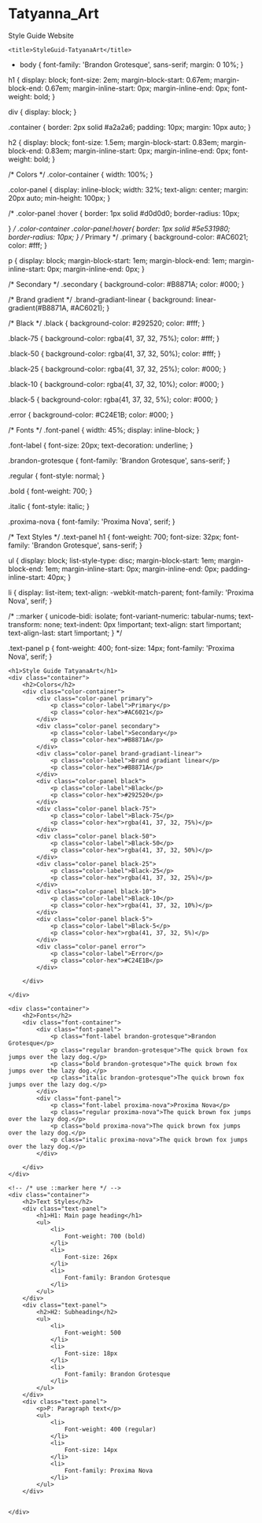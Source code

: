 # Tatyanna_Art
Style Guide Website
<!DOCTYPE html>
<html lang="en">
<head>
    <meta charset="UTF-8">
    <meta name="viewport" content="width=device-width, initial-scale=1.0">
    <link rel="stylesheet" href="./styles.css">
    <link rel="preconnect" href="https://fonts.googleapis.com">
<link rel="preconnect" href="https://fonts.gstatic.com" crossorigin>
<link rel="preconnect" href="https://fonts.googleapis.com">
<link rel="preconnect" href="https://fonts.gstatic.com" crossorigin>
<link rel="stylesheet" href="https://use.typekit.net/urz2aoc.css">
<link rel="stylesheet" href="https://use.typekit.net/urz2aoc.css">

    <title>StyleGuid-TatyanaArt</title>

</head>

*  body {
    font-family: 'Brandon Grotesque', sans-serif;
    margin: 0 10%;
}

h1 {
    display: block;
    font-size: 2em;
    margin-block-start: 0.67em;
    margin-block-end: 0.67em;
    margin-inline-start: 0px;
    margin-inline-end: 0px;
    font-weight: bold;
}

div {
    display: block;
}


.container {
    border: 2px solid #a2a2a6;
    padding: 10px;
    margin: 10px auto;
}

h2 {
    display: block;
    font-size: 1.5em;
    margin-block-start: 0.83em;
    margin-block-end: 0.83em;
    margin-inline-start: 0px;
    margin-inline-end: 0px;
    font-weight: bold;
}


/* Colors */
.color-container {
    width: 100%;
}

.color-panel {
    display: inline-block;
    width: 32%;
    text-align: center;
    margin: 20px auto;
    min-height: 100px;
}

/* .color-panel :hover {
    border: 1px solid #d0d0d0;
    border-radius: 10px;
    
}  */
.color-container .color-panel:hover{
    border: 1px solid #5e531980;
    border-radius: 10px;
}
/* Primary */
.primary {
    background-color: #AC6021;
    color: #fff;
}


p {
    display: block;
    margin-block-start: 1em;
    margin-block-end: 1em;
    margin-inline-start: 0px;
    margin-inline-end: 0px;
}

/* Secondary */
.secondary {
    background-color: #B8871A;
    color: #000;
}

/* Brand gradient */
.brand-gradiant-linear {
    background: linear-gradient(#B8871A, #AC6021);
}

/* Black */
.black {
    background-color: #292520;
    color: #fff;
}

.black-75 {
    background-color: rgba(41, 37, 32, 75%);
    color: #fff;
}

.black-50 {
    background-color: rgba(41, 37, 32, 50%);
    color: #fff;
}

.black-25 {
    background-color: rgba(41, 37, 32, 25%);
    color: #000;
}

.black-10 {
    background-color: rgba(41, 37, 32, 10%);
    color: #000;
}

.black-5 {
    background-color: rgba(41, 37, 32, 5%);
    color: #000;
}

.error {
    background-color: #C24E1B;
    color: #000;
}



/* Fonts */
.font-panel {
    width: 45%;
    display: inline-block;
}

.font-label {
    font-size: 20px;
    text-decoration: underline;
}

.brandon-grotesque {
    font-family: 'Brandon Grotesque', sans-serif;
}

.regular {
    font-style: normal;
}

.bold {
    font-weight: 700;
}

.italic {
    font-style: italic;
}


.proxima-nova {
    font-family: 'Proxima Nova', serif;
}



/* Text Styles */
.text-panel h1 {
    font-weight: 700;
    font-size: 32px;
    font-family: 'Brandon Grotesque', sans-serif;
}

ul {
    display: block;
    list-style-type: disc;
    margin-block-start: 1em;
    margin-block-end: 1em;
    margin-inline-start: 0px;
    margin-inline-end: 0px;
    padding-inline-start: 40px;
}

li {
    display: list-item;
    text-align: -webkit-match-parent;
    font-family: 'Proxima Nova', serif;
}

/* ::marker {
    unicode-bidi: isolate;
    font-variant-numeric: tabular-nums;
    text-transform: none;
    text-indent: 0px !important;
    text-align: start !important;
    text-align-last: start !important;
} */

.text-panel p {
    font-weight: 400;
    font-size: 14px;
    font-family: 'Proxima Nova', serif;
}


<body>

    <h1>Style Guide TatyanaArt</h1>
    <div class="container">
        <h2>Colors</h2>
        <div class="color-container">
            <div class="color-panel primary">
                <p class="color-label">Primary</p>
                <p class="color-hex">#AC6021</p>
            </div>
            <div class="color-panel secondary">
                <p class="color-label">Secondary</p>
                <p class="color-hex">#B8871A</p>
            </div>
            <div class="color-panel brand-gradiant-linear">
                <p class="color-label">Brand gradiant linear</p>
                <p class="color-hex">#B8871A</p>
            </div>
            <div class="color-panel black">
                <p class="color-label">Black</p>
                <p class="color-hex">#292520</p>
            </div>
            <div class="color-panel black-75">
                <p class="color-label">Black-75</p>
                <p class="color-hex">rgba(41, 37, 32, 75%)</p>
            </div>
            <div class="color-panel black-50">
                <p class="color-label">Black-50</p>
                <p class="color-hex">rgba(41, 37, 32, 50%)</p>
            </div>
            <div class="color-panel black-25">
                <p class="color-label">Black-25</p>
                <p class="color-hex">rgba(41, 37, 32, 25%)</p>
            </div>
            <div class="color-panel black-10">
                <p class="color-label">Black-10</p>
                <p class="color-hex">rgba(41, 37, 32, 10%)</p>
            </div>
            <div class="color-panel black-5">
                <p class="color-label">Black-5</p>
                <p class="color-hex">rgba(41, 37, 32, 5%)</p>
            </div>
            <div class="color-panel error">
                <p class="color-label">Error</p>
                <p class="color-hex">#C24E1B</p>
            </div>
            
        </div>

    </div>

    <div class="container">
        <h2>Fonts</h2>
        <div class="font-container">
            <div class="font-panel">
                <p class="font-label brandon-grotesque">Brandon Grotesque</p>
                <p class="regular brandon-grotesque">The quick brown fox jumps over the lazy dog.</p>
                <p class="bold brandon-grotesque">The quick brown fox jumps over the lazy dog.</p>
                <p class="italic brandon-grotesque">The quick brown fox jumps over the lazy dog.</p>
            </div>
            <div class="font-panel">
                <p class="font-label proxima-nova">Proxima Nova</p>
                <p class="regular proxima-nova">The quick brown fox jumps over the lazy dog.</p>
                <p class="bold proxima-nova">The quick brown fox jumps over the lazy dog.</p>
                <p class="italic proxima-nova">The quick brown fox jumps over the lazy dog.</p>
            </div>
            
        </div>
    </div>

   
   <!-- Test Styles -->
    <!-- /* use ::marker here */ -->
    <div class="container">
        <h2>Text Styles</h2>
        <div class="text-panel">
            <h1>H1: Main page heading</h1>
            <ul>
                <li>
                    Font-weight: 700 (bold)
                </li>
                <li>
                    Font-size: 26px
                </li>
                <li>
                    Font-family: Brandon Grotesque
                </li>
            </ul>
        </div>
        <div class="text-panel">
            <h2>H2: Subheading</h2>
            <ul>
                <li>
                    Font-weight: 500
                </li>
                <li>
                    Font-size: 18px
                </li>
                <li>
                    Font-family: Brandon Grotesque
                </li>
            </ul>
        </div>
        <div class="text-panel">
            <p>P: Paragraph text</p>
            <ul>
                <li>
                    Font-weight: 400 (regular)
                </li>
                <li>
                    Font-size: 14px
                </li>
                <li>
                    Font-family: Proxima Nova
                </li>
            </ul>
        </div>
        

    </div>
    
</body>
</html>

